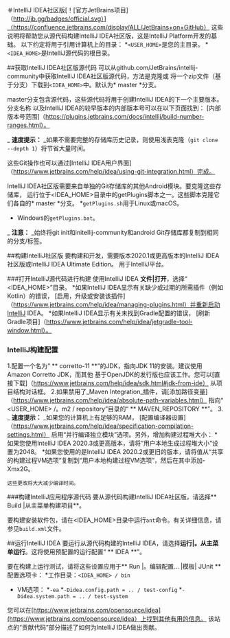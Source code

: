 ＃IntelliJ IDEA社区版[！[官方JetBrains项目]（http://jb.gg/badges/official.svg）]（https://confluence.jetbrains.com/display/ALL/JetBrains+on+GitHub）
这些说明将帮助您从源代码构建IntelliJ IDEA社区版，这是IntelliJ Platform开发的基础。
以下约定将用于引用计算机上的目录：
*`<USER_HOME>`是您的主目录。
*`<IDEA_HOME>`是IntelliJ源代码的根目录。

##获取IntelliJ IDEA社区版源代码
可以从github.com/JetBrains/intellij-community中获取IntelliJ IDEA社区版源代码，方法是克隆或
将一个zip文件（基于分支）下载到`<IDEA_HOME>`中。默认为* master *分支。

master分支包含源代码，这些源代码将用于创建IntelliJ IDEA的下一个主要版本。分支名称
以及IntelliJ IDEA的较早版本的内部版本号可以在以下页面找到：
[内部版本号范围]（https://plugins.jetbrains.com/docs/intellij/build-number-ranges.html）。

_ **速度提示：** _如果不需要完整的存储库历史记录，则使用浅表克隆（`git clone --depth 1`）将节省大量时间。

这些Git操作也可以通过[IntelliJ IDEA用户界面]（https://www.jetbrains.com/help/idea/using-git-integration.html）完成。

IntelliJ IDEA社区版需要来自单独的Git存储库的其他Android模块。要克隆这些存储库，
运行位于<IDEA_HOME>目录中的getPlugins脚本之一。这些脚本克隆它们各自的* master *分支。
*`getPlugins.sh`用于Linux或macOS。
* Windows的`getPlugins.bat`。

_ **注意：** _始终将git init和initellij-community和android Git存储库都复制到相同的分支/标签。

##构建IntelliJ社区版
要构建和开发，需要版本2020.1或更高版本的IntelliJ IDEA社区版或IntelliJ IDEA Ultimate Edition。
用于IntelliJ平台。

###打开IntelliJ源代码进行构建
使用IntelliJ IDEA **文件|打开**，选择“ <IDEA_HOME>”目录。
*如果IntelliJ IDEA显示有关缺少或过期的所需插件（例如Kotlin）的错误，
  [启用，升级或安装该插件]（https://www.jetbrains.com/help/idea/managing-plugins.html）并重新启动IntelliJ IDEA。
*如果IntelliJ IDEA显示有关未找到Gradle配置的错误，
  [刷新Gradle项目]（https://www.jetbrains.com/help/idea/jetgradle-tool-window.html）。

### IntelliJ构建配置
1.配置一个名为“ ** corretto-11 **”的JDK，指向JDK 11的安装。建议使用Amazon Corretto JDK，而其他
   基于OpenJDK的发行版也应该工作。您可以[直接下载]（https://www.jetbrains.com/help/idea/sdk.html#jdk-from-ide）
   从项目结构对话框。
2.如果禁用了_Maven Integration_插件，请[添加路径变量]（https://www.jetbrains.com/help/idea/absolute-path-variables.html）
   指向“ <USER_HOME> /。m2 / repository”目录的“ ** MAVEN_REPOSITORY **”。
3. _ **速度提示：** _如果您的计算机上有足够的RAM，
   [配置编译器设置]（https://www.jetbrains.com/help/idea/specification-compilation-settings.html）
   启用“并行编译独立模块”选项。另外，增加构建过程堆大小：
   *如果您使用IntelliJ IDEA 2020.3或更高版本，请将“用户本地生成过程堆大小”设置为2048。
   *如果您使用的是IntelliJ IDEA 2020.2或更旧的版本，请将值从“共享的构建过程VM选项”复制到“用户本地构建过程VM选项”，然后在其中添加-Xmx2G。
    
    这些更改将大大减少编译时间。

###构建IntelliJ应用程序源代码
要从源代码构建IntelliJ IDEA社区版，请选择** Build |从主菜单构建项目**。

要构建安装软件包，请在<IDEA_HOME>目录中运行`ant`命令。有关详细信息，请参见`build.xml`文件。

##运行IntelliJ IDEA
要运行从源代码构建的IntelliJ IDEA，请选择**运行|。从主菜单运行**。这将使用预配置的运行配置“ ** IDEA **”。

要在构建上运行测试，请将这些设置应用于** Run |。编辑配置... |模板| JUnit **配置选项卡：
  *工作目录：`<IDEA_HOME> / bin`
  * VM选项：
    *`-ea`
    *`-Didea.config.path = .. / test-config`
    *`-Didea.system.path = .. / test-system`
 
您可以在[https://www.jetbrains.com/opensource/idea](https://www.jetbrains.com/opensource/idea）上找到其他有用的信息。
该站点的“贡献代码”部分描述了如何为IntelliJ IDEA做出贡献。